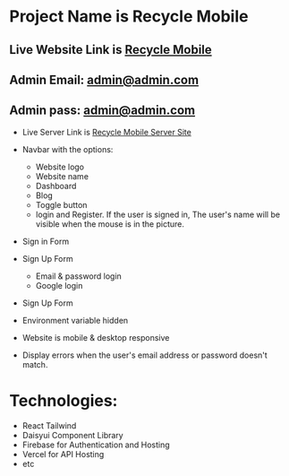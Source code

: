 # Project Name is Recycle Mobile

## Live Website Link is [Recycle Mobile](https://recycle-phone.web.app/)

## Admin Email: admin@admin.com
## Admin pass: admin@admin.com

- Live Server Link is [Recycle Mobile Server Site](https://recycle-phone-server.vercel.app/)

<!-- Makes a bullet point list -->

- Navbar with the options:

  - Website logo
  - Website name
  - Dashboard
  - Blog
  - Toggle button
  - login and Register. If the user is signed in, The user's name will be visible when the mouse is in the picture.

- Sign in Form
- Sign Up Form

  - Email & password login
  - Google login

- Sign Up Form
- Environment variable hidden
- Website is mobile & desktop responsive
- Display errors when the user's email address or password doesn't match.

# Technologies:

- React Tailwind
- Daisyui Component Library
- Firebase for Authentication and Hosting
- Vercel for API Hosting
- etc
